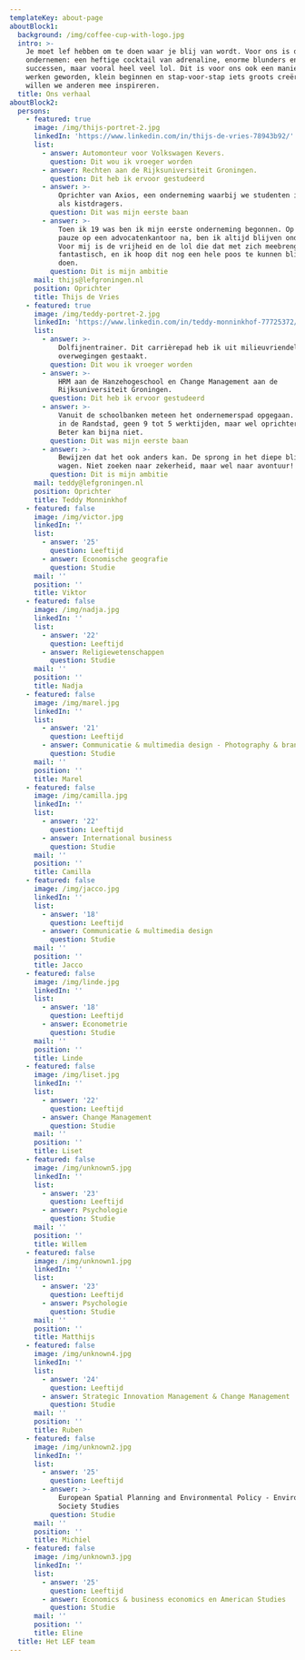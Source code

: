 ```yaml
---
templateKey: about-page
aboutBlock1:
  background: /img/coffee-cup-with-logo.jpg
  intro: >-
    Je moet lef hebben om te doen waar je blij van wordt. Voor ons is dat
    ondernemen: een heftige cocktail van adrenaline, enorme blunders en grootse
    successen, maar vooral heel veel lol. Dit is voor ons ook een manier van
    werken geworden, klein beginnen en stap-voor-stap iets groots creëren. Daar
    willen we anderen mee inspireren.
  title: Ons verhaal
aboutBlock2:
  persons:
    - featured: true
      image: /img/thijs-portret-2.jpg
      linkedIn: 'https://www.linkedin.com/in/thijs-de-vries-78943b92/'
      list:
        - answer: Automonteur voor Volkswagen Kevers.
          question: Dit wou ik vroeger worden
        - answer: Rechten aan de Rijksuniversiteit Groningen.
          question: Dit heb ik ervoor gestudeerd
        - answer: >-
            Oprichter van Axios, een onderneming waarbij we studenten inzetten
            als kistdragers.
          question: Dit was mijn eerste baan
        - answer: >-
            Toen ik 19 was ben ik mijn eerste onderneming begonnen. Op een korte
            pauze op een advocatenkantoor na, ben ik altijd blijven ondernemen.
            Voor mij is de vrijheid en de lol die dat met zich meebrengt
            fantastisch, en ik hoop dit nog een hele poos te kunnen blijven
            doen.
          question: Dit is mijn ambitie
      mail: thijs@lefgroningen.nl
      position: Oprichter
      title: Thijs de Vries
    - featured: true
      image: /img/teddy-portret-2.jpg
      linkedIn: 'https://www.linkedin.com/in/teddy-monninkhof-77725372/'
      list:
        - answer: >-
            Dolfijnentrainer. Dit carrièrepad heb ik uit milieuvriendelijke
            overwegingen gestaakt.
          question: Dit wou ik vroeger worden
        - answer: >-
            HRM aan de Hanzehogeschool en Change Management aan de
            Rijksuniversiteit Groningen.
          question: Dit heb ik ervoor gestudeerd
        - answer: >-
            Vanuit de schoolbanken meteen het ondernemerspad opgegaan. Geen baan
            in de Randstad, geen 9 tot 5 werktijden, maar wel oprichter van LEF.
            Beter kan bijna niet.
          question: Dit was mijn eerste baan
        - answer: >-
            Bewijzen dat het ook anders kan. De sprong in het diepe blijven
            wagen. Niet zoeken naar zekerheid, maar wel naar avontuur!
          question: Dit is mijn ambitie
      mail: teddy@lefgroningen.nl
      position: Oprichter
      title: Teddy Monninkhof
    - featured: false
      image: /img/victor.jpg
      linkedIn: ''
      list:
        - answer: '25'
          question: Leeftijd
        - answer: Economische geografie
          question: Studie
      mail: ''
      position: ''
      title: Viktor
    - featured: false
      image: /img/nadja.jpg
      linkedIn: ''
      list:
        - answer: '22'
          question: Leeftijd
        - answer: Religiewetenschappen
          question: Studie
      mail: ''
      position: ''
      title: Nadja
    - featured: false
      image: /img/marel.jpg
      linkedIn: ''
      list:
        - answer: '21'
          question: Leeftijd
        - answer: Communicatie & multimedia design - Photography & brand design
          question: Studie
      mail: ''
      position: ''
      title: Marel
    - featured: false
      image: /img/camilla.jpg
      linkedIn: ''
      list:
        - answer: '22'
          question: Leeftijd
        - answer: International business
          question: Studie
      mail: ''
      position: ''
      title: Camilla
    - featured: false
      image: /img/jacco.jpg
      linkedIn: ''
      list:
        - answer: '18'
          question: Leeftijd
        - answer: Communicatie & multimedia design
          question: Studie
      mail: ''
      position: ''
      title: Jacco
    - featured: false
      image: /img/linde.jpg
      linkedIn: ''
      list:
        - answer: '18'
          question: Leeftijd
        - answer: Econometrie
          question: Studie
      mail: ''
      position: ''
      title: Linde
    - featured: false
      image: /img/liset.jpg
      linkedIn: ''
      list:
        - answer: '22'
          question: Leeftijd
        - answer: Change Management
          question: Studie
      mail: ''
      position: ''
      title: Liset
    - featured: false
      image: /img/unknown5.jpg
      linkedIn: ''
      list:
        - answer: '23'
          question: Leeftijd
        - answer: Psychologie
          question: Studie
      mail: ''
      position: ''
      title: Willem
    - featured: false
      image: /img/unknown1.jpg
      linkedIn: ''
      list:
        - answer: '23'
          question: Leeftijd
        - answer: Psychologie
          question: Studie
      mail: ''
      position: ''
      title: Matthijs
    - featured: false
      image: /img/unknown4.jpg
      linkedIn: ''
      list:
        - answer: '24'
          question: Leeftijd
        - answer: Strategic Innovation Management & Change Management
          question: Studie
      mail: ''
      position: ''
      title: Ruben
    - featured: false
      image: /img/unknown2.jpg
      linkedIn: ''
      list:
        - answer: '25'
          question: Leeftijd
        - answer: >-
            European Spatial Planning and Environmental Policy - Environment and
            Society Studies
          question: Studie
      mail: ''
      position: ''
      title: Michiel
    - featured: false
      image: /img/unknown3.jpg
      linkedIn: ''
      list:
        - answer: '25'
          question: Leeftijd
        - answer: Economics & business economics en American Studies
          question: Studie
      mail: ''
      position: ''
      title: Eline
  title: Het LEF team
---
```


